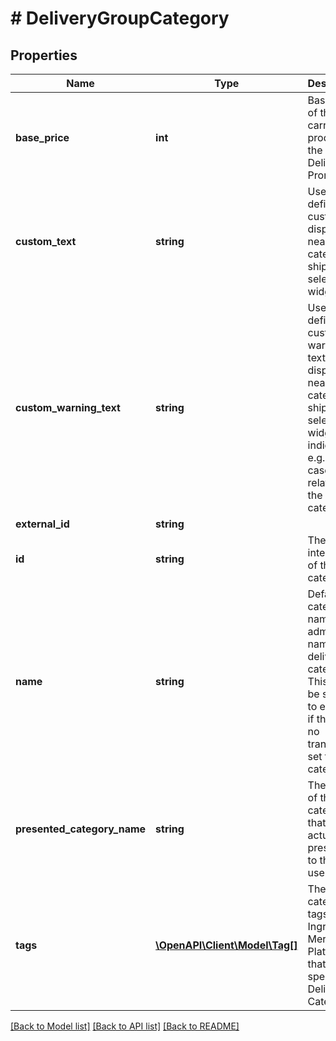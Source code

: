 # # DeliveryGroupCategory

## Properties

Name | Type | Description | Notes
------------ | ------------- | ------------- | -------------
**base_price** | **int** | Base price of the carrier product for the given Delivery Promise. | [optional]
**custom_text** | **string** | User-defined custom text displayed near the category in shipping selector widget. | [optional]
**custom_warning_text** | **string** | User-defined custom warning text displayed near the category in shipping selector widget, that indicates e.g. edge cases related to the given category. | [optional]
**external_id** | **string** |  | [optional]
**id** | **string** | The Ingrid internal ID of the category. | [optional]
**name** | **string** | Default category name. This admin name of the delivery category. This would be shown to end user if there are no translations set for the category. | [optional]
**presented_category_name** | **string** | The name of the category that was actually presented to the end user. | [optional]
**tags** | [**\OpenAPI\Client\Model\Tag[]**](Tag.md) | The category tags set in Ingrid Merchant Platform for that specific Delivery Category. | [optional]

[[Back to Model list]](../../README.md#models) [[Back to API list]](../../README.md#endpoints) [[Back to README]](../../README.md)
